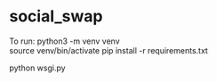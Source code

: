 # social_swap

To run:
python3 -m venv venv  
source venv/bin/activate
pip install -r requirements.txt

python wsgi.py
